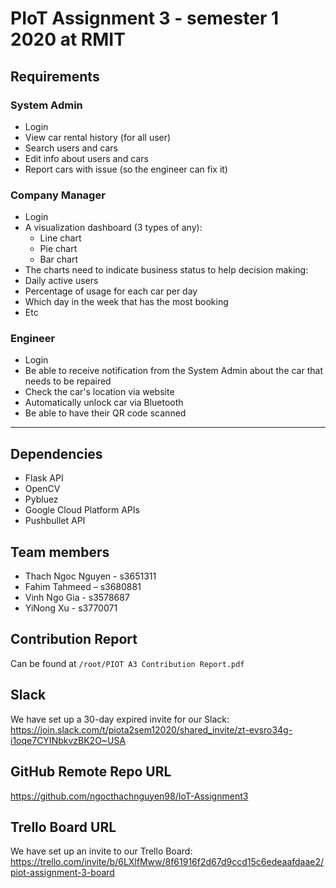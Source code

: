 # PIoT Assignment 3 - semester 1 2020 at RMIT

## Requirements

### System Admin

- Login
- View car rental history (for all user)
- Search users and cars
- Edit info about users and cars
- Report cars with issue (so the engineer can fix it)

### Company Manager

- Login
- A visualization dashboard (3 types of any):
  - Line chart
  - Pie chart 
  - Bar chart
 - The charts need to indicate business status to help decision making:
  - Daily active users
  - Percentage of usage for each car per day
  - Which day in the week that has the most booking
  - Etc

### Engineer

- Login 
- Be able to receive notification from the System Admin about the car that needs to be repaired
- Check the car's location via website
- Automatically unlock car via Bluetooth
- Be able to have their QR code scanned

---

## Dependencies

- Flask API
- OpenCV
- Pybluez
- Google Cloud Platform APIs
- Pushbullet API

## Team members

- Thach Ngoc Nguyen - s3651311
- Fahim Tahmeed – s3680881
- Vinh Ngo Gia - s3578687
- YiNong Xu - s3770071

## Contribution Report

Can be found at `/root/PIOT A3 Contribution Report.pdf`

## Slack

We have set up a 30-day expired invite for our Slack: https://join.slack.com/t/piota2sem12020/shared_invite/zt-evsro34g-i1oqe7CYINbkvzBK2O~USA

## GitHub Remote Repo URL

https://github.com/ngocthachnguyen98/IoT-Assignment3

## Trello Board URL

We have set up an invite to our Trello Board: https://trello.com/invite/b/6LXlfMww/8f61916f2d67d9ccd15c6edeaafdaae2/piot-assignment-3-board
